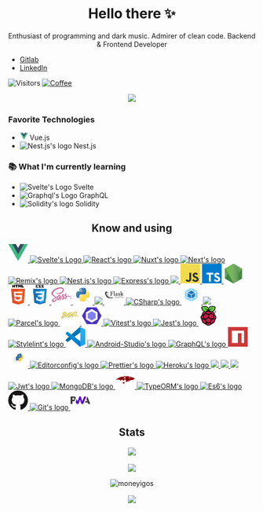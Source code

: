 <h1 align="center">Hello there ✨</h1>

<p align="center">
  Enthusiast of programming and dark music. Admirer of clean code. Backend & Frontend Developer

- [Gitlab](https://gitlab.com/Mnigos)
- [LinkedIn](https://www.linkedin.com/in/igor-makowski-b30684206)

![Visitors](https://komarev.com/ghpvc/?username=MoneyIgos) [![Coffee](https://badgen.net/badge/Buy%20Me/A%20Coffee/purple?icon=kofi)](https://www.buymeacoffee.com/mnigos)

</p>

<p align="center">
    <img src="https://github-profile-trophy.vercel.app/?username=Mnigos&theme=onedark">
</p>

### Favorite Technologies

- <img width="16" src="https://raw.githubusercontent.com/github/explore/master/topics/vue/vue.png" alt="Vue's logo" /> Vue.js
- <img width="16" src="https://seeklogo.com/images/N/nestjs-logo-09342F76C0-seeklogo.com.png" alt="Nest.js's logo" /> Nest.js

### 📚 What I'm currently learning

- <img src="https://upload.wikimedia.org/wikipedia/commons/thumb/1/1b/Svelte_Logo.svg/199px-Svelte_Logo.svg.png" width="16" alt="Svelte's Logo" /> Svelte
- <img src="https://upload.wikimedia.org/wikipedia/commons/thumb/1/17/GraphQL_Logo.svg/1200px-GraphQL_Logo.svg.png" width="16" alt="Graphql's Logo" /> GraphQL
- <img height="16" src="https://upload.wikimedia.org/wikipedia/commons/thumb/9/98/Solidity_logo.svg/1200px-Solidity_logo.svg.png" alt="Solidity's logo" /> Solidity

<h2 align="center">Know and using</h2>

<p>
  <a title="Vue" href="http://vuejs.org/">
      <img width="40" src="https://raw.githubusercontent.com/github/explore/master/topics/vue/vue.png" alt="Vue's logo" />
  </a>
  <a title="Svelte" href="https://svelte.dev">
    <img src="https://upload.wikimedia.org/wikipedia/commons/thumb/1/1b/Svelte_Logo.svg/199px-Svelte_Logo.svg.png" width="40" alt="Svelte's Logo" />
  </a>
  <a title="React" href="https://reactjs.org/">
  <img src="https://sujanbyanjankar.com.np/wp-content/uploads/2019/01/React.js_logo-512.png" width="40" alt="React's logo" />
  </a>
  <a title="Nuxt" href="https://nuxtjs.org/">
      <img width="40" src="https://avatars3.githubusercontent.com/u/23360933?s=280&v=4" alt="Nuxt's logo" />
  </a>
  <a title="Next" href="https://nextjs.org/">
    <img width="40" src="https://camo.githubusercontent.com/92ec9eb7eeab7db4f5919e3205918918c42e6772562afb4112a2909c1aaaa875/68747470733a2f2f6173736574732e76657263656c2e636f6d2f696d6167652f75706c6f61642f76313630373535343338352f7265706f7369746f726965732f6e6578742d6a732f6e6578742d6c6f676f2e706e67" alt="Next's logo" />
  </a>
  <a title="Remix" href="https://remix.run">
    <img width="40" src="https://pbs.twimg.com/profile_images/1425897037602586625/ID6pueIo_400x400.png" alt="Remix's logo" />
  </a>
    <a title="Nest.js" href="https://nestjs.com/">
    <img width="40" src="https://seeklogo.com/images/N/nestjs-logo-09342F76C0-seeklogo.com.png" alt="Nest.js's logo" />
  </a>
  <a title="Express" href="https://expressjs.com/">
     <img width="40" src="https://www.mindrops.com/images/expressJS.png" alt="Express's logo" />
  </a>
  <a title="Vuetify" href="https://vuetifyjs.com">
    <img height="40" src ="https://seeklogo.com/images/V/vuetify-logo-3BCF73C928-seeklogo.com.png" />
  </a>
  <a title="Javascript" href="https://developer.mozilla.org/en-US/docs/Web/JavaScript">
    <img width="40" src="https://raw.githubusercontent.com/github/explore/master/topics/javascript/javascript.png" alt="Javascript's logo" />
  </a>
  <a title="Typescript" href="https://www.typescriptlang.org/">
    <img width="40" src="https://raw.githubusercontent.com/github/explore/master/topics/typescript/typescript.png" alt="Typescript's logo" />
  </a>
  <a title="Nodejs" href="https://nodejs.org/">
    <img width="40" src="https://raw.githubusercontent.com/github/explore/master/topics/nodejs/nodejs.png" alt="Nodejs's logo" />
  </a>
  <a title="Html" href="https://www.w3.org/html/">
      <img width="40" src="https://raw.githubusercontent.com/github/explore/master/topics/html/html.png" alt="Html's logo" />
  </a>
  <a title="Css" href="https://css-tricks.com/">
      <img width="40" src="https://raw.githubusercontent.com/github/explore/master/topics/css/css.png" alt="Css's logo" />
  </a>
  <a title="Sass" href="https://sass-lang.com/">
      <img width="40" src="https://raw.githubusercontent.com/github/explore/master/topics/sass/sass.png" alt="Sass's logo" />
  </a>
  <a title="Python" href="https://www.python.org/">
    <img width="40" src="https://raw.githubusercontent.com/github/explore/master/topics/python/python.png" alt="Python's logo" />
  </a>
  <a title="Kotlin" href="https://kotlinlang.org/">
    <img width="40" src="https://external-content.duckduckgo.com/iu/?u=https%3A%2F%2Fapppresser.com%2Fwp-content%2Fuploads%2Fbb-plugin%2Fcache%2Fkotlin-logo-square.png&f=1&nofb=1" />
  </a>
  <a title="Flask" href="https://flask.palletsprojects.com/">
    <img width="40" src="https://raw.githubusercontent.com/github/explore/master/topics/flask/flask.png" alt="Flask's logo" />
  </a>
  <a title="CSharp" href="http://www.cplusplus.com/">
    <img width="40" src="https://seeklogo.com/images/C/c-sharp-c-logo-02F17714BA-seeklogo.com.png" alt="CSharp's logo" />
  </a>
  <a title="Webpack" href="https://webpack.js.org/">
  <img width="40" src="https://raw.githubusercontent.com/github/explore/master/topics/webpack/webpack.png" alt="Webpack's logo" />
</a>
<a title="Vite" href="https://vitejs.dev">
  <img width="40" src="https://camo.githubusercontent.com/61e102d7c605ff91efedb9d7e47c1c4a07cef59d3e1da202fd74f4772122ca4e/68747470733a2f2f766974656a732e6465762f6c6f676f2e737667" />
</a>
<a title="Parcel" href="https://parceljs.org/">
  <img height="40" src="https://www.pngkit.com/png/full/516-5165803_package-icon-3d-png-parcel-js.png" alt="Parcel's logo" />
</a>
<a title="Babel" href="https://babeljs.io/">
  <img width="40" src="https://raw.githubusercontent.com/github/explore/master/topics/babel/babel.png" alt="Babel's logo" />
</a>
<a title="Eslint" href="https://eslint.org/">
  <img width="40" src="https://raw.githubusercontent.com/github/explore/master/topics/eslint/eslint.png" alt="Eslint's logo" />
</a>
<a title="Vitest" href="https://vitest.dev/">
  <img width="40" src="https://vitest.dev/logo-shadow.svg" alt="Vitest's logo" />
</a>
<a title="Jest" href="https://jestjs.io/">
  <img height="40" src="https://seeklogo.com/images/J/jest-logo-F9901EBBF7-seeklogo.com.png" alt="Jest's logo" />
</a>
<a title="Raspberry-pi" href="https://www.raspberrypi.org/">
  <img width="40" src="https://raw.githubusercontent.com/github/explore/master/topics/raspberry-pi/raspberry-pi.png" alt="Raspberry-pi's logo" />
</a>
<a title="Stylelint" href="https://stylelint.io/">
    <img width="40" src="https://cdn.worldvectorlogo.com/logos/stylelint.svg" alt="Stylelint's logo" />
</a>
<a title="Visual-studio-code" href="https://code.visualstudio.com/">
    <img width="40" src="https://raw.githubusercontent.com/github/explore/master/topics/visual-studio-code/visual-studio-code.png" alt="Visual-studio-code's logo" />
</a>
<a tltle="Android-Studio" href="https://developer.android.com">
  <img width="40" src="https://img.dobreprogramy.pl/Images/ToolIcon/16899/20151002134819_0.png" alt="Android-Studio's logo" />
</a>
<a title="GraphQL" href="https://graphql.org">
  <img src="https://upload.wikimedia.org/wikipedia/commons/thumb/1/17/GraphQL_Logo.svg/1200px-GraphQL_Logo.svg.png" width="40" alt="GraphQL's logo" />
</a>
<a title="Npm" href="https://www.npmjs.com/">
  <img width="40" src="https://raw.githubusercontent.com/github/explore/master/topics/npm/npm.png" alt="Npm's logo" />
</a>
<a title="Pip" href="https://pypi.org/project/pip/">
  <img width="40" src="https://raw.githubusercontent.com/github/explore/master/topics/pip/pip.png" alt="Pip's logo" />
</a>
<a title="Editorconfig" href="https://editorconfig.org/">
  <img width="40" src="https://panic.com/blog/wp-content/uploads/2015/02/edcon_color_transbg2.png" alt="Editorconfig's logo" />
</a>
<a title="Prettier" href="https://prettier.io/">
  <img width="40" src="https://avatars2.githubusercontent.com/u/25822731?s=400&v=4" alt="Prettier's logo" />
</a>
<a title="Heroku" href="https://heroku.com/">
  <img height="40" src="https://www.nicepng.com/png/full/223-2233246_heroku-logo-salesforce-heroku.png" alt="Heroku's logo" />
</a>
<a title="Netlify" href="https://www.netlify.com/">
  <img width="40" src="https://pbs.twimg.com/card_img/1549679900419825666/qaFRQ3dT?format=png&name=small" />
</a>
<a title="Vercel" href="https://vercel.com">
  <img width="40" src="https://www.svgrepo.com/show/327408/logo-vercel.svg" />
</a>
<a title="Railway" href="https://railway.app">
  <img width="40" src="https://railway.app/brand/logo-dark.svg" />
</a>
<a title="Jwt" href="https://jwt.io/">
  <img width="40" src="https://jwt.io/img/pic_logo.svg" alt="Jwt's logo" />
</a>
<a title="Mongodb" href="https://www.mongodb.com/">
  <img width="40" src="https://external-content.duckduckgo.com/iu/?u=https%3A%2F%2Fcms-assets.tutsplus.com%2Fuploads%2Fusers%2F1116%2Fposts%2F24835%2Fpreview_image%2Fmongodb-logo.png&f=1&nofb=1" alt="MongoDB's logo" />
</a>
<a title="Mongoose" href="https://mongoosejs.com/">
  <img width="40" src="https://raw.githubusercontent.com/github/explore/master/topics/mongoose/mongoose.png" alt="Mongoose's logo" />
</a>
<a title="TypeORM" href="https://typeorm.io/#/">
  <img width="40" src="https://avatars.githubusercontent.com/u/20165699?s=200&v=4" alt="TypeORM's logo" />
</a>
<a title="Es6" href="https://developer.mozilla.org/en-US/docs/Web/JavaScript">
  <img width="40" src="https://external-content.duckduckgo.com/iu/?u=https%3A%2F%2Ffrontendmasters.com%2Fassets%2Fes6-logo-300x300.png&f=1&nofb=1" alt="Es6's logo" />
</a>
<a title="Github" href="https://github.com">
    <img width="40" src="https://raw.githubusercontent.com/github/explore/master/topics/github/github.png" alt="Github's logo" />
</a>
<a title="Git" href="https://git-scm.com/">
  <img width="40" src="https://www.vectorlogo.zone/logos/git-scm/git-scm-icon.svg" alt="Git's logo" />
</a>
<a title="Pwa" href="https://web.dev/progressive-web-apps/">
  <img width="40" src="https://raw.githubusercontent.com/github/explore/master/topics/pwa/pwa.png" alt="Pwa's logo" />
</a>

</p>

<h2 align="center">Stats</h2>

<p align="center">
  <img align="center" src="https://github-readme-stats.vercel.app/api/top-langs/?username=Mnigos&layout=compact&theme=tokyonight" />
</p>
<p align="center">
  <img align="center" src="https://github-readme-stats.vercel.app/api?username=Mnigos&count_private=true&show_icons=true&theme=tokyonight" />
</p>
<p align="center"><img align="center" src="https://github-readme-streak-stats.herokuapp.com/?user=Mnigos&theme=tokyonight" alt="moneyigos" /></p>
<p align="center">
  <img align="center" src="https://github-readme-stats.vercel.app/api/wakatime?username=MoneyIgos&layout=compact&theme=tokyonight" />
</p>
